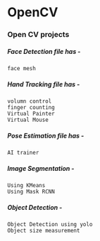 # OpenCV

### Open CV projects

##### Face Detection file has - 
    face mesh

##### Hand Tracking file has -
    volumn control
    finger counting
    Virtual Painter
    Virtual Mouse
    
##### Pose Estimation file has - 
    AI trainer
    
##### Image Segmentation - 
    Using KMeans
    Using Mask RCNN
    
##### Object Detection - 
    Object Detection using yolo
    Object size measurement
